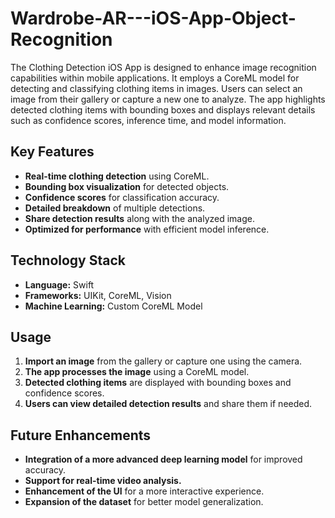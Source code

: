 # Wardrobe-AR---iOS-App-Object-Recognition

The Clothing Detection iOS App is designed to enhance image recognition capabilities within mobile applications. It employs a CoreML model for detecting and classifying clothing items in images. Users can select an image from their gallery or capture a new one to analyze. The app highlights detected clothing items with bounding boxes and displays relevant details such as confidence scores, inference time, and model information.

## **Key Features**
- **Real-time clothing detection** using CoreML.  
- **Bounding box visualization** for detected objects.  
- **Confidence scores** for classification accuracy.  
- **Detailed breakdown** of multiple detections.  
- **Share detection results** along with the analyzed image.  
- **Optimized for performance** with efficient model inference.  

## **Technology Stack**
- **Language:** Swift  
- **Frameworks:** UIKit, CoreML, Vision  
- **Machine Learning:** Custom CoreML Model  

## **Usage**
1. **Import an image** from the gallery or capture one using the camera.  
2. **The app processes the image** using a CoreML model.  
3. **Detected clothing items** are displayed with bounding boxes and confidence scores.  
4. **Users can view detailed detection results** and share them if needed.  

## **Future Enhancements**
- **Integration of a more advanced deep learning model** for improved accuracy.  
- **Support for real-time video analysis.**  
- **Enhancement of the UI** for a more interactive experience.  
- **Expansion of the dataset** for better model generalization.  

